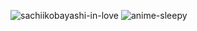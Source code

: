 ![sachiikobayashi-in-love](https://github.com/user-attachments/assets/d73a309f-ee57-4191-8271-e5e96e37f9a5)
![anime-sleepy](https://github.com/user-attachments/assets/a5ebc144-5a0d-4a53-821d-50db4899b811)
